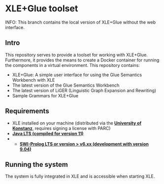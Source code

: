 # XLE+Glue toolset

INFO: This branch contains the local version of XLE+Glue without the web interface. 

## Intro

This repository serves to provide a toolset for working with XLE+Glue. Furthermore, it provides the means to create a Docker container for running the components in a virtual environment.
This repository contains:
- XLE+Glue: A simple user interface for using the Glue Semantics Workbench with XLE
- The latest version of the Glue Semantics Workbench
- The latest version of LiGER (Linguistic Graph Expansion and Rewriting)
- Sample Grammars for XLE+Glue

## Requirements

- XLE installed on your machine (distributed via the **[University of Konstanz](https://ling.sprachwiss.uni-konstanz.de/pages/xle/index.html)**, requires signing a license with PARC)
- **[Java LTS (compiled for version 11)](https://www.docker.com/)**
- - **[SWI-Prolog LTS or version > v6.xx (development with version 9.04)](https://www.docker.com/)**



## Running the system 

The system is fully integrated in XLE and is accessible when starting XLE.





